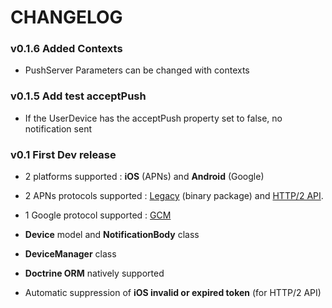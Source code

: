 # CHANGELOG

### v0.1.6 Added Contexts

- PushServer Parameters can be changed with contexts

### v0.1.5 Add test acceptPush

- If the UserDevice has the acceptPush property set to false, no notification sent

### v0.1 First Dev release

- 2 platforms supported : **iOS** (APNs) and **Android** (Google)
- 2 APNs protocols supported : [Legacy](https://developer.apple.com/library/content/documentation/NetworkingInternet/Conceptual/RemoteNotificationsPG/BinaryProviderAPI.html) (binary package) and [HTTP/2 API](https://developer.apple.com/library/content/documentation/NetworkingInternet/Conceptual/RemoteNotificationsPG/APNSOverview.html).
- 1 Google protocol supported : [GCM](https://developers.google.com/cloud-messaging)

- **Device** model and **NotificationBody** class

- **DeviceManager** class

- **Doctrine ORM** natively supported

- Automatic suppression of **iOS invalid or expired token** (for HTTP/2 API)
